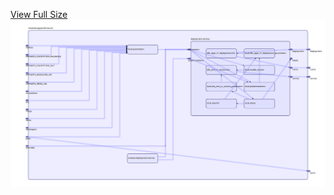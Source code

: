 [View Full Size](https://raw.githubusercontent.com/mingfang/terraform-k8s-modules/master/modules/appsmith/server/diagram.svg?sanitize=true)<img src="diagram.svg"/>
